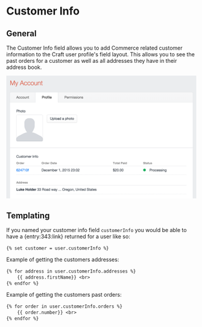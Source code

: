 # Customer Info

## General 

The Customer Info field allows you to add Commerce related customer information to the Craft user profile's field layout. This allows you to see the past orders for a customer as well as all addresses they have in their address book.

<img src="assets/customer-info-field.png" width="600" alt="Product Field Modal.">

## Templating

If you named your customer info field `customerInfo` you would be able to have a {entry:343:link} returned for a user like so:

```twig
{% set customer = user.customerInfo %}
```

Example of getting the customers addresses:

```twig
{% for address in user.customerInfo.addresses %}
	{{ address.firstName}} <br>
{% endfor %}
```

Example of getting the customers past orders:

```twig
{% for order in user.customerInfo.orders %}
	{{ order.number}} <br>
{% endfor %}
```
